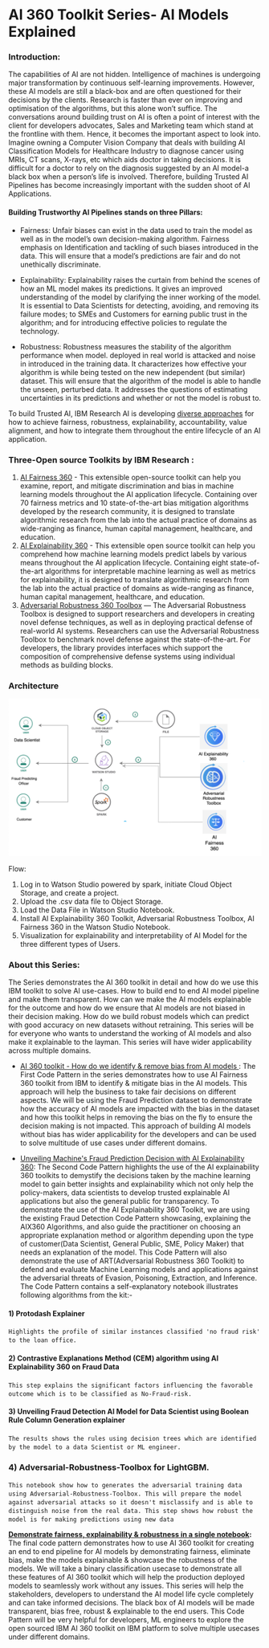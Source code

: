 # AI 360 Toolkit Series- AI Models Explained

### Introduction:
The capabilities of AI are not hidden. Intelligence of machines is undergoing major transformation by continuous self-learning improvements. However, these AI models are still a black-box and are often questioned for their decisions by the clients. Research is faster than ever on improving and optimisation of the algorithms, but this alone won’t suffice. The conversations around building trust on AI is often a point of interest with the client for developers advocates, Sales and Marketing team which stand at the frontline with them. Hence, it becomes the important aspect to look into. Imagine owning a Computer Vision Company that deals with building AI Classification Models for Healthcare Industry to diagnose cancer using MRIs, CT scans, X-rays, etc which aids doctor in taking decisions. It is difficult for a doctor to rely on the diagnosis suggested by an AI model-a black box when a person’s life is involved.  Therefore, building Trusted AI Pipelines has become increasingly important with the sudden shoot of AI Applications. 

#### Building Trustworthy AI Pipelines stands on three Pillars:

* Fairness: Unfair biases can exist in the data used to train the model as well as in the model’s own decision-making algorithm. Fairness emphasis on Identification and tackling of such biases introduced in the data. This will ensure that a model’s predictions are fair and do not unethically discriminate. 

* Explainability: Explainability raises the curtain from behind the scenes of how an ML model makes its predictions. It gives an improved understanding of the model by clarifying the inner working of the model. It is essential to Data Scientists for detecting, avoiding, and removing its failure modes; to SMEs and Customers for earning public trust in the algorithm; and for introducing effective policies to regulate the technology.

* Robustness: Robustness measures the stability of the algorithm performance when model. deployed in real world is attacked and noise in introduced in the training data. It characterizes how effective your algorithm is while being tested on the new independent (but similar) dataset. This will ensure that the algorithm of the model is able to handle the unseen, perturbed data. It addresses the questions of estimating uncertainties in its predictions and whether or not the model is robust to. 


To build Trusted AI, IBM Research AI is developing [diverse approaches]( https://research.ibm.com/artificial-intelligence/trusted-ai/?_ga=2.53814376.134814594.1606471878-1093864575.1604559368) for how to achieve fairness, robustness, explainability, accountability, value alignment, and how to integrate them throughout the entire lifecycle of an AI application.

### Three-Open source Toolkits by IBM Research : 

1.	[AI Fairness 360]( http://aif360.mybluemix.net/) - This extensible open-source toolkit can help you examine, report, and mitigate discrimination and bias in machine learning models throughout the AI application lifecycle. Containing over 70 fairness metrics and 10 state-of-the-art bias mitigation algorithms developed by the research community, it is designed to translate algorithmic research from the lab into the actual practice of domains as wide-ranging as finance, human capital management, healthcare, and education.
2.	[AI Explainability 360](http://aix360.mybluemix.net) - This extensible open source toolkit can help you comprehend how machine learning models predict labels by various means throughout the AI application lifecycle. Containing eight state-of-the-art algorithms for interpretable machine learning as well as metrics for explainability, it is designed to translate algorithmic research from the lab into the actual practice of domains as wide-ranging as finance, human capital management, healthcare, and education.
3.	[Adversarial Robustness 360 Toolbox](https://developer.ibm.com/open/projects/adversarial-robustness-toolbox/) — The Adversarial Robustness Toolbox is designed to support researchers and developers in creating novel defense techniques, as well as in deploying practical defense of real-world AI systems. Researchers can use the Adversarial Robustness Toolbox to benchmark novel defense against the state-of-the-art. For developers, the library provides interfaces which support the composition of comprehensive defense systems using individual methods as building blocks.


### Architecture 


![](https://github.com/IBM/ai-360-toolkit-explained/blob/main/doc/src/images/AI-Article.png)
 

Flow:
1.	Log in to Watson Studio powered by spark, initiate Cloud Object Storage, and create a project.
2.	Upload the .csv data file to Object Storage.
3.	Load the Data File in Watson Studio Notebook.
4.	Install AI Explainability 360 Toolkit, Adversarial Robustness Toolbox, AI Fairness 360 in the Watson Studio Notebook.
5.	Visualization for explainability and interpretability of AI Model for the three different types of Users.

### About this Series:

The Series demonstrates the AI 360 toolkit in detail and how do we use this IBM toolkit to solve AI use-cases. How to build end to end AI model pipeline and make them transparent. How can we make the AI models explainable for the outcome and how do we ensure that AI models are not biased in their decision making. How do we build robust models which can predict with good accuracy on new datasets without retraining. This series will be for everyone who wants to understand the working of AI models and also make it explainable to the layman. This series will have wider applicability across multiple domains.

- [AI 360 toolkit - How do we identify & remove bias from AI models
](https://github.ibm.com/IBMCode/IBMCodeContent/issues/5283): The First Code Pattern in the series demonstrates how to use AI Fairness 360 toolkit from IBM to identify & mitigate bias in the AI models. This approach will help the business to take fair decisions on different aspects. We will be using the Fraud Prediction dataset to demonstrate how the accuracy of AI models are impacted with the bias in the dataset and how this toolkit helps in removing the bias on the fly to ensure the decision making is not impacted. This approach of building AI models without bias has wider applicability for the developers and can be used to solve multitude of use cases under different domains.


 - [Unveiling Machine's Fraud Prediction Decision with AI Explainability 360](https://github.ibm.com/IBMCode/IBMCodeContent/issues/5285): The Second Code Pattern highlights the use of the AI explainability 360 toolkits to demystify the decisions taken by the machine learning model to gain better insights and explainability which not only help the policy-makers, data scientists to develop trusted explainable AI applications but also the general public for transparency. To demonstrate the use of the AI Explainability 360 Toolkit, we are using the existing Fraud Detection Code Pattern showcasing, explaining the AIX360 Algorithms, and also guide the practitioner on choosing an appropriate explanation method or algorithm depending upon the type of customer(Data Scientist, General Public, SME, Policy Maker) that needs an explanation of the model.  This Code Pattern will also demonstrate the use of ART(Adversarial Robustness 360 Toolkit) to defend and evaluate Machine Learning models and applications against the adversarial threats of Evasion, Poisoning, Extraction, and Inference. The Code Pattern contains a self-explanatory notebook illustrates following algorithms from the kit:- 
 
#### 1) Protodash Explainer
`Highlights the profile of similar instances classified 'no fraud risk' to the loan office.`

#### 2) Contrastive Explanations Method (CEM) algorithm using AI Explainability 360 on Fraud Data
`This step explains the significant factors influencing the favorable outcome which is to be classified as No-Fraud-risk.`

#### 3) Unveiling Fraud Detection AI Model for Data Scientist using Boolean Rule Column Generation explainer
`The results shows the rules using decision trees which are identified by the model to a data Scientist or ML engineer.`

### 4) Adversarial-Robustness-Toolbox for LightGBM. 
`This notebook show how to generates the adversarial training data using Adversarial-Robustness-Toolbox. This will prepare the model against adversarial attacks so it doesn't misclassify and is able to distinguish noise from the real data. This step shows how robust the model is for making predictions using new data`


**[Demonstrate fairness, explainability & robustness in a single notebook](https://github.ibm.com/IBMCode/IBMCodeContent/issues/5284):** The final code pattern demonstrates how to use AI 360 toolkit for creating an end to end pipeline for AI models by demonstrating fairness, eliminate bias, make the models explainable & showcase the robustness of the models. We will take a binary classification usecase to demonstrate all these features of AI 360 toolkit which will help the production deployed models to seamlessly work without any issues. This series will help the stakeholders, developers to understand the AI model life cycle completely and can take informed decisions. The black box of AI models will be made transparent, bias free, robust & explainable to the end users. This Code Pattern will be very helpful for developers, ML engineers to explore the open sourced IBM AI 360 toolkit on IBM platform to solve multiple usecases under different domains.



